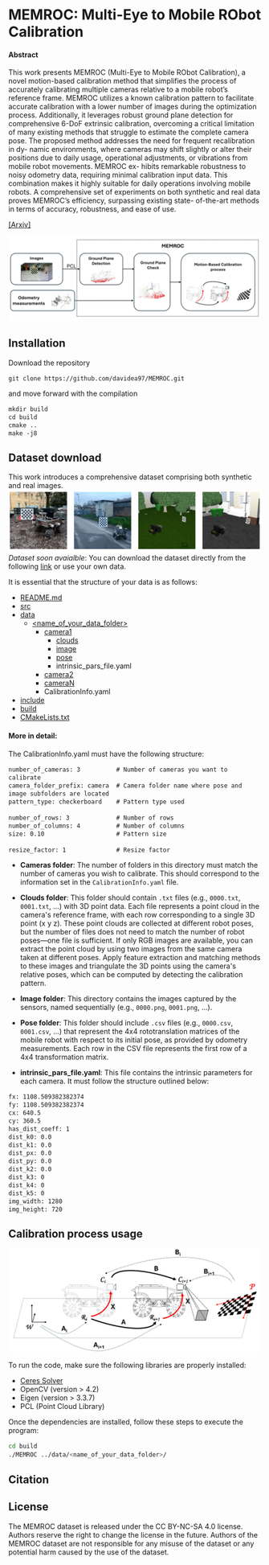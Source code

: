 # MEMROC: Multi-Eye to Mobile RObot Calibration
#### Abstract
This work presents MEMROC (Multi-Eye to Mobile RObot Calibration), a novel motion-based calibration method that simplifies the process of accurately calibrating multiple cameras relative to a mobile robot’s reference frame. MEMROC utilizes a known calibration pattern to facilitate accurate calibration with a lower number of images during the optimization process. Additionally, it leverages robust ground plane detection for comprehensive 6-DoF extrinsic calibration, overcoming a critical limitation of many existing methods that struggle to estimate the complete camera pose. The proposed method addresses the need for frequent recalibration in dy- namic environments, where cameras may shift slightly or alter their positions due to daily usage, operational adjustments, or vibrations from mobile robot movements. MEMROC ex- hibits remarkable robustness to noisy odometry data, requiring minimal calibration input data. This combination makes it highly suitable for daily operations involving mobile robots. A comprehensive set of experiments on both synthetic and real data proves MEMROC’s efficiency, surpassing existing state- of-the-art methods in terms of accuracy, robustness, and ease of use. 

[[Arxiv]]([URL](https://arxiv.org/abs/2410.08805))

![MEMROC Overview](images/MEMROC_block.png)

## Installation
Download the repository
```
git clone https://github.com/davidea97/MEMROC.git
```
and move forward with the compilation

```
mkdir build
cd build
cmake ..
make -j8
```

## Dataset download
This work introduces a comprehensive dataset comprising both synthetic and real images.
![MEMROC Overview](images/dataset.png)
_Dataset soon avaialble_: You can download the dataset directly from the following [link](URL) or use your own data.


It is essential that the structure of your data is as follows:

* [README.md](./README.md)
* [src](./src)
* [data](./data)
   * [<name_of_your_data_folder>](./data/exp1)
        * [camera1](./data/exp1/camera1)
          * [clouds](./data/exp1/camera1/clouds)
          * [image](./data/exp1/camera1/image)
          * [pose](./data/exp1/camera1/image)
          * intrinsic_pars_file.yaml
        * [camera2](./data/exp1/camera1)
        * [cameraN](./data/exp1/camera1)
        * CalibrationInfo.yaml
* [include](./include)
* [build](build)
* [CMakeLists.txt](./CMakeLists.txt)

#### More in detail: 
The CalibrationInfo.yaml must have the following structure:
```
number_of_cameras: 3          # Number of cameras you want to calibrate
camera_folder_prefix: camera  # Camera folder name where pose and image subfolders are located
pattern_type: checkerboard    # Pattern type used

number_of_rows: 3             # Number of rows
number_of_columns: 4          # Number of columns
size: 0.10                    # Pattern size

resize_factor: 1              # Resize factor
``` 
* **Cameras folder**: The number of folders in this directory must match the number of cameras you wish to calibrate. This should correspond to the information set in the `CalibrationInfo.yaml` file.

* **Clouds folder**: This folder should contain `.txt` files (e.g., `0000.txt`, `0001.txt`, ...) with 3D point data. Each file represents a point cloud in the camera's reference frame, with each row corresponding to a single 3D point (x y z). These point clouds are collected at different robot poses, but the number of files does not need to match the number of robot poses—one file is sufficient. If only RGB images are available, you can extract the point cloud by using two images from the same camera taken at different poses. Apply feature extraction and matching methods to these images and triangulate the 3D points using the camera's relative poses, which can be computed by detecting the calibration pattern.

* **Image folder**: This directory contains the images captured by the sensors, named sequentially (e.g., `0000.png`, `0001.png`, ...).

* **Pose folder**: This folder should include `.csv` files (e.g., `0000.csv`, `0001.csv`, ...) that represent the 4x4 rototranslation matrices of the mobile robot with respect to its initial pose, as provided by odometry measurements. Each row in the CSV file represents the first row of a 4x4 transformation matrix.

* **intrinsic_pars_file.yaml**: This file contains the intrinsic parameters for each camera. It must follow the structure outlined below:


```
fx: 1108.509382382374
fy: 1108.509382382374
cx: 640.5
cy: 360.5
has_dist_coeff: 1
dist_k0: 0.0
dist_k1: 0.0
dist_px: 0.0
dist_py: 0.0
dist_k2: 0.0
dist_k3: 0
dist_k4: 0
dist_k5: 0
img_width: 1280
img_height: 720
``` 



## Calibration process usage
![MEMROC Overview](images/method.png)

To run the code, make sure the following libraries are properly installed:

- [Ceres Solver](http://ceres-solver.org/)
- OpenCV (version > 4.2)
- Eigen (version > 3.3.7)
- PCL (Point Cloud Library)

Once the dependencies are installed, follow these steps to execute the program:

```bash
cd build
./MEMROC ../data/<name_of_your_data_folder>/
```

## Citation

## License
The MEMROC dataset is released under the CC BY-NC-SA 4.0 license. Authors reserve the right to change the license in the future. Authors of the MEMROC dataset are not responsible for any misuse of the dataset or any potential harm caused by the use of the dataset.

